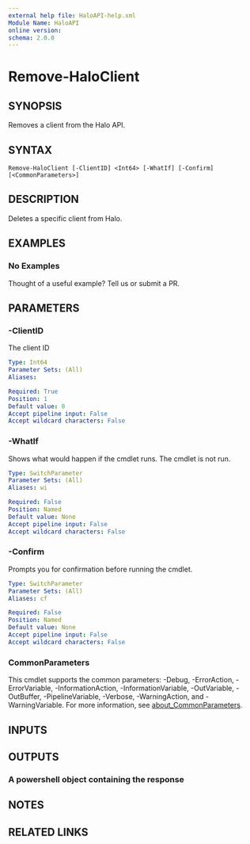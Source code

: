 ```yaml
---
external help file: HaloAPI-help.xml
Module Name: HaloAPI
online version:
schema: 2.0.0
---
```


# Remove-HaloClient

## SYNOPSIS

Removes a client from the Halo API.

## SYNTAX

```
Remove-HaloClient [-ClientID] <Int64> [-WhatIf] [-Confirm] [<CommonParameters>]
```

## DESCRIPTION

Deletes a specific client from Halo.

## EXAMPLES

### No Examples

Thought of a useful example? Tell us or submit a PR.

## PARAMETERS

### -ClientID

The client ID

```yaml
Type: Int64
Parameter Sets: (All)
Aliases:

Required: True
Position: 1
Default value: 0
Accept pipeline input: False
Accept wildcard characters: False
```

### -WhatIf

Shows what would happen if the cmdlet runs.
The cmdlet is not run.

```yaml
Type: SwitchParameter
Parameter Sets: (All)
Aliases: wi

Required: False
Position: Named
Default value: None
Accept pipeline input: False
Accept wildcard characters: False
```

### -Confirm

Prompts you for confirmation before running the cmdlet.

```yaml
Type: SwitchParameter
Parameter Sets: (All)
Aliases: cf

Required: False
Position: Named
Default value: None
Accept pipeline input: False
Accept wildcard characters: False
```

### CommonParameters
This cmdlet supports the common parameters: -Debug, -ErrorAction, -ErrorVariable, -InformationAction, -InformationVariable, -OutVariable, -OutBuffer, -PipelineVariable, -Verbose, -WarningAction, and -WarningVariable. For more information, see [about_CommonParameters](http://go.microsoft.com/fwlink/?LinkID=113216).

## INPUTS

## OUTPUTS

### A powershell object containing the response

## NOTES

## RELATED LINKS
